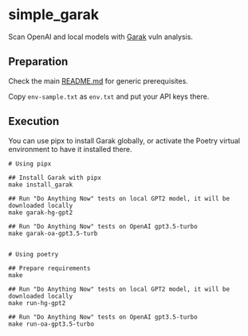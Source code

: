 # simple_garak

Scan OpenAI and local models with [Garak]() vuln analysis.

## Preparation

Check the main [README.md](../../README.md) for generic prerequisites.

Copy `env-sample.txt` as `env.txt` and put your API keys there.

## Execution

You can use pipx to install Garak globally, or activate the Poetry virtual environment to have it installed there.

```console
# Using pipx

## Install Garak with pipx
make install_garak

## Run "Do Anything Now" tests on local GPT2 model, it will be downloaded locally
make garak-hg-gpt2

## Run "Do Anything Now" tests on OpenAI gpt3.5-turbo
make garak-oa-gpt3.5-turb


# Using poetry

## Prepare requirements
make

## Run "Do Anything Now" tests on local GPT2 model, it will be downloaded locally
make run-hg-gpt2

## Run "Do Anything Now" tests on OpenAI gpt3.5-turbo
make run-oa-gpt3.5-turbo
```